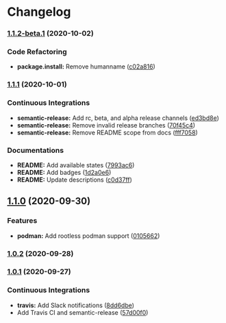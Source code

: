 # Changelog

### [1.1.2-beta.1](https://github.com/extra2000/podman-formula/compare/v1.1.1...v1.1.2-beta.1) (2020-10-02)


### Code Refactoring

* **package.install:** Remove humanname ([c02a816](https://github.com/extra2000/podman-formula/commit/c02a816a96a2b46087472e4ab0fbcf1300899faa))

### [1.1.1](https://github.com/extra2000/podman-formula/compare/v1.1.0...v1.1.1) (2020-10-01)


### Continuous Integrations

* **semantic-release:** Add rc, beta, and alpha release channels ([ed3bd8e](https://github.com/extra2000/podman-formula/commit/ed3bd8e1196c8721aa7bd65038c838ebebb37d3e))
* **semantic-release:** Remove invalid release branches ([70f45c4](https://github.com/extra2000/podman-formula/commit/70f45c4d956bbd9aaa02f8bcdff4439802c2d5bb))
* **semantic-release:** Remove README scope from docs ([fff7058](https://github.com/extra2000/podman-formula/commit/fff7058eb8f6f83a5844b03b97e539e095a5d441))


### Documentations

* **README:** Add available states ([7993ac6](https://github.com/extra2000/podman-formula/commit/7993ac6d133062006e7773f9e8e8c19388e0dd7e))
* **README:** Add badges ([1d2a0e6](https://github.com/extra2000/podman-formula/commit/1d2a0e669d6290594edd186e9684834e7500acc9))
* **README:** Update descriptions ([c0d37ff](https://github.com/extra2000/podman-formula/commit/c0d37ff5de44ad27f9000bbe009443d1b29ce567))

## [1.1.0](https://github.com/extra2000/podman-formula/compare/v1.0.2...v1.1.0) (2020-09-30)


### Features

* **podman:** Add rootless podman support ([0105662](https://github.com/extra2000/podman-formula/commit/01056629bd7fe66e0f64a9523d1c7e3fefb26700))

### [1.0.2](https://github.com/extra2000/podman-formula/compare/v1.0.1...v1.0.2) (2020-09-28)

### [1.0.1](https://github.com/extra2000/podman-formula/compare/v1.0.0...v1.0.1) (2020-09-27)


### Continuous Integrations

* **travis:** Add Slack notifications ([8dd6dbe](https://github.com/extra2000/podman-formula/commit/8dd6dbe4de2e363d6e84cd21f5989e2aff7bae67))
* Add Travis CI and semantic-release ([57d00f0](https://github.com/extra2000/podman-formula/commit/57d00f08713ca6b8aec55a6eedeaf5e3fb40b7c9))
